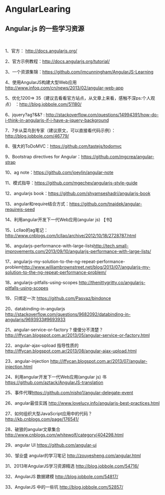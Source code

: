 AngularLearing
==============

<h2>Angular.js 的一些学习资源</h2>
<br>
<p>1、官方： <a href="http://docs.angularjs.org/">http://docs.angularjs.org/</a>
<p>2、官方示例教程：<a href="http://docs.angularjs.org/tutorial/">http://docs.angularjs.org/tutorial/</a>
<p>3、一个资源集锦：<a href="https://github.com/jmcunningham/AngularJS-Learning">https://github.com/jmcunningham/AngularJS-Learning</a>
<p>4、使用AngularJS构建大型Web应用<a href="http://www.infoq.com/cn/news/2013/02/angular-web-app">http://www.infoq.com/cn/news/2013/02/angular-web-app</a>
<p>5、优化1200=> 35（建议去看看官方站点，从文章上来看，感触不深ps:个人观点） ：<a href="http://blog.jobbole.com/51180/">http://blog.jobbole.com/51180/</a>
<p>6、jquery?ag?&&? : <a href="http://stackoverflow.com/questions/14994391/how-do-i-think-in-angularjs-if-i-have-a-jquery-background">http://stackoverflow.com/questions/14994391/how-do-i-think-in-angularjs-if-i-have-a-jquery-background</a>
<p>7、7步从菜鸟到专家（建议原文，可以直接看代码示例）：<a href="http://blog.jobbole.com/46779/">http://blog.jobbole.com/46779/</a>
<p>8、强大的ToDoMVC：<a href="https://github.com/tastejs/todomvc">https://github.com/tastejs/todomvc</a>
<p>9、Bootstrap directives for Angular：<a href="https://github.com/mgcrea/angular-strap">https://github.com/mgcrea/angular-strap</a>
<p>10、ag note：<a href="https://github.com/joeylin/angular-note">https://github.com/joeylin/angular-note</a>
<p>11、模式指导：<a href="https://github.com/mgechev/angularjs-style-guide">https://github.com/mgechev/angularjs-style-guide</a>
<p>12、angularjs book：<a href="https://github.com/shyamseshadri/angularjs-book">https://github.com/shyamseshadri/angularjs-book</a>
<p>13、angular和require结合方式：<a href="https://github.com/tnajdek/angular-requirejs-seed">https://github.com/tnajdek/angular-requirejs-seed</a>
<p>14、利用angular开发下一代Web应用(angular js) 【书】

<p>15、Lcllao的ag笔记：<a href="http://www.cnblogs.com/lcllao/archive/2012/10/18/2728787.html">http://www.cnblogs.com/lcllao/archive/2012/10/18/2728787.html</a>
<p>16、angularjs-performance-with-large-lists<a href="http://tech.small-improvements.com/2013/09/10/angularjs-performance-with-large-lists/">http://tech.small-improvements.com/2013/09/10/angularjs-performance-with-large-lists/</a>
<P>17、angularjs-my-solution-to-the-ng-repeat-performance-problem<a href="http://www.williambrownstreet.net/blog/2013/07/angularjs-my-solution-to-the-ng-repeat-performance-problem/">http://www.williambrownstreet.net/blog/2013/07/angularjs-my-solution-to-the-ng-repeat-performance-problem/</a>
<P>18、angularjs-pitfalls-using-scopes <a href="http://thenittygritty.co/angularjs-pitfalls-using-scopes">http://thenittygritty.co/angularjs-pitfalls-using-scopes</a>
<p>19、只绑定一次 <a href="https://github.com/Pasvaz/bindonce">https://github.com/Pasvaz/bindonce</a>
<p>20、databinding-in-angularjs <a href="http://stackoverflow.com/questions/9682092/databinding-in-angularjs/9693933#9693933">http://stackoverflow.com/questions/9682092/databinding-in-angularjs/9693933#9693933</a>
<p>21、angular-service-or-factory ? 傻傻分不清楚？<a href="http://iffycan.blogspot.com.ar/2013/05/angular-service-or-factory.html">http://iffycan.blogspot.com.ar/2013/05/angular-service-or-factory.html</a>
<p>22、angular-ajax-upload 指导性质的<a href="http://iffycan.blogspot.com.ar/2013/08/angular-ajax-upload.html">http://iffycan.blogspot.com.ar/2013/08/angular-ajax-upload.html</a>
<p>23、angular-injection <a href="http://iffycan.blogspot.com.ar/2013/07/angular-injection.html">http://iffycan.blogspot.com.ar/2013/07/angular-injection.html</a>
<p>24、利用angular开发下一代Web应用(angular js) 书<a href="https://github.com/aztack/AngularJS-translation">https://github.com/aztack/AngularJS-translation</a>
<p>25、事件代理<a href="https://github.com/nishp1/angular-delegate-event">https://github.com/nishp1/angular-delegate-event</a>
<p>26、angular最佳实践 <a href="http://www.lovelucy.info/angularjs-best-practices.html">http://www.lovelucy.info/angularjs-best-practices.html</a>
<p>27、如何组织大型JavaScript应用中的代码？<a href="http://kb.cnblogs.com/page/176541/">http://kb.cnblogs.com/page/176541/</a>
<p>28、破狼的angular文章集合 <a href="http://www.cnblogs.com/whitewolf/category/404298.html">http://www.cnblogs.com/whitewolf/category/404298.html</a>
<p>29、angular UI <a href="https://github.com/angular-ui">https://github.com/angular-ui</a>
<p>30、邹业盛 angular的学习笔记 <a href="http://zouyesheng.com/angular.html">http://zouyesheng.com/angular.html</a>
<p>31、2013年AngularJS学习资源精选 <a href="http://blog.jobbole.com/54716/">http://blog.jobbole.com/54716/</a>
<p>32、AngularJS 数据建模 <a href="http://blog.jobbole.com/54817/">http://blog.jobbole.com/54817/</a>
<p>33、AngularJS 中的一些坑 <a href="http://blog.jobbole.com/52857/">http://blog.jobbole.com/52857/</a>
